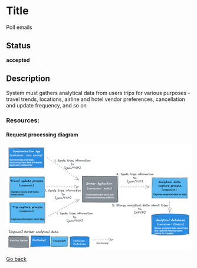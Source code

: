 # Title

Poll emails

## Status

**accepted**

## Description

System must gathers analytical data from users trips for various purposes - travel trends, locations, airline and hotel vendor preferences, cancellation and update frequency, and so on

### Resources:

#### Request processing diagram

![Dynamic diagram](https://github.com/ExtravaganzaTeam/KATAS-2023/blob/main/current/requirements/functional/REQ_008_gather_analytical_data.png "a title")  

[Go back](../README.md)